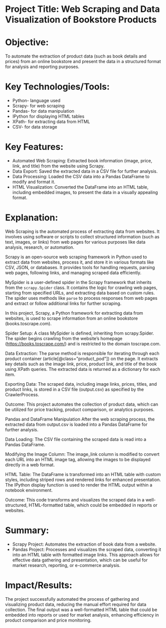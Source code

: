 # Project Title: Web Scraping and Data Visualization of Bookstore Products


# Objective:  
To automate the extraction of product data (such as book details and prices) from an online bookstore and present the data in a structured format for analysis and reporting purposes.

# Key Technologies/Tools:  
- Python- language used
- Scrapy- for web scraping
- Pandas- for data manipulation  
- IPython for displaying HTML tables  
- XPath- for extracting data from HTML  
- CSV- for data storage

# Key Features:  
- Automated Web Scraping: Extracted book information (image, price, link, and title) from the website using Scrapy.
- Data Export: Saved the extracted data in a CSV file for further analysis.
- Data Processing: Loaded the CSV data into a Pandas DataFrame to modify and format it.
- HTML Visualization: Converted the DataFrame into an HTML table, including embedded images, to present the data in a visually appealing format.


# Explanation:

Web Scraping is the automated process of extracting data from websites. It involves using software or scripts to collect structured information (such as text, images, or links) from web pages for various purposes like data analysis, research, or automation.

Scrapy is an open-source web scraping framework in Python used to extract data from websites, process it, and store it in various formats like CSV, JSON, or databases. It provides tools for handling requests, parsing web pages, following links, and managing scraped data efficiently.

MySpider is a user-defined spider in the Scrapy framework that inherits from the `scrapy.Spider` class. It contains the logic for crawling web pages, starting from specified URLs, and extracting data based on custom rules. The spider uses methods like `parse` to process responses from web pages and extract or follow additional links for further scraping.

In this project, Scrapy, a Python framework for extracting data from websites, is used to scrape information from an online bookstore (books.toscrape.com).

Spider Setup:
A class MySpider is defined, inheriting from scrapy.Spider. The spider begins crawling from the website’s homepage (https://books.toscrape.com/) and is restricted to the domain toscrape.com.

Data Extraction:
The parse method is responsible for iterating through each product container (article[@class="product_pod"]) on the page. It extracts key details such as the image link, price, product link, and title of the book using XPath queries. The extracted data is returned as a dictionary for each item.

Exporting Data:
The scraped data, including image links, prices, titles, and product links, is stored in a CSV file (output.csv) as specified by the CrawlerProcess.

Outcome:
This project automates the collection of product data, which can be utilized for price tracking, product comparison, or analytics purposes.

Pandas and DataFrame Manipulation
After the web scraping process, the extracted data from output.csv is loaded into a Pandas DataFrame for further analysis.

Data Loading:
The CSV file containing the scraped data is read into a Pandas DataFrame.

Modifying the Image Column:
The image_link column is modified to convert each URL into an HTML image tag, allowing the images to be displayed directly in a web format.

HTML Table:
The DataFrame is transformed into an HTML table with custom styles, including striped rows and rendered links for enhanced presentation. The IPython display function is used to render the HTML output within a notebook environment.

Outcome: This code transforms and visualizes the scraped data in a well-structured, HTML-formatted table, which could be embedded in reports or websites.

# Summary:
- Scrapy Project: Automates the extraction of book data from a website.
- Pandas Project: Processes and visualizes the scraped data, converting it into an HTML table with formatted image links.
This approach allows for effective data gathering and presentation, which can be useful for market research, reporting, or e-commerce analysis.

# Impact/Results:  
The project successfully automated the process of gathering and visualizing product data, reducing the manual effort required for data collection. The final output was a well-formatted HTML table that could be embedded into reports or used for market analysis, enhancing efficiency in product comparison and price monitoring.




